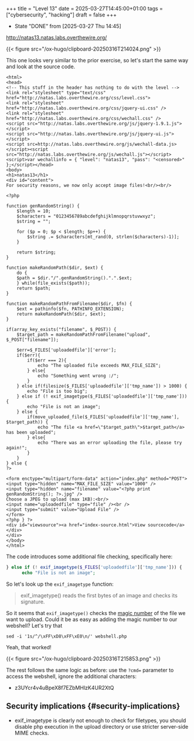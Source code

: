 +++
title = "Level 13"
date = 2025-03-27T14:45:00+01:00
tags = ["cybersecurity", "hacking"]
draft = false
+++

-   State "DONE"       from              <span class="timestamp-wrapper"><span class="timestamp">[2025-03-27 Thu 14:45]</span></span>

<http://natas13.natas.labs.overthewire.org/>

{{< figure src="/ox-hugo/clipboard-20250316T214024.png" >}}

This one looks very similar to the prior exercise, so let's start the same way and look at the source code.

```web { linenos=true, linenostart=1 }
<html>
<head>
<!-- This stuff in the header has nothing to do with the level -->
<link rel="stylesheet" type="text/css" href="http://natas.labs.overthewire.org/css/level.css">
<link rel="stylesheet" href="http://natas.labs.overthewire.org/css/jquery-ui.css" />
<link rel="stylesheet" href="http://natas.labs.overthewire.org/css/wechall.css" />
<script src="http://natas.labs.overthewire.org/js/jquery-1.9.1.js"></script>
<script src="http://natas.labs.overthewire.org/js/jquery-ui.js"></script>
<script src=http://natas.labs.overthewire.org/js/wechall-data.js></script><script src="http://natas.labs.overthewire.org/js/wechall.js"></script>
<script>var wechallinfo = { "level": "natas13", "pass": "<censored>" };</script></head>
<body>
<h1>natas13</h1>
<div id="content">
For security reasons, we now only accept image files!<br/><br/>

<?php

function genRandomString() {
    $length = 10;
    $characters = "0123456789abcdefghijklmnopqrstuvwxyz";
    $string = "";

    for ($p = 0; $p < $length; $p++) {
        $string .= $characters[mt_rand(0, strlen($characters)-1)];
    }

    return $string;
}

function makeRandomPath($dir, $ext) {
    do {
    $path = $dir."/".genRandomString().".".$ext;
    } while(file_exists($path));
    return $path;
}

function makeRandomPathFromFilename($dir, $fn) {
    $ext = pathinfo($fn, PATHINFO_EXTENSION);
    return makeRandomPath($dir, $ext);
}

if(array_key_exists("filename", $_POST)) {
    $target_path = makeRandomPathFromFilename("upload", $_POST["filename"]);

    $err=$_FILES['uploadedfile']['error'];
    if($err){
        if($err === 2){
            echo "The uploaded file exceeds MAX_FILE_SIZE";
        } else{
            echo "Something went wrong :/";
        }
    } else if(filesize($_FILES['uploadedfile']['tmp_name']) > 1000) {
        echo "File is too big";
    } else if (! exif_imagetype($_FILES['uploadedfile']['tmp_name'])) {
        echo "File is not an image";
    } else {
        if(move_uploaded_file($_FILES['uploadedfile']['tmp_name'], $target_path)) {
            echo "The file <a href=\"$target_path\">$target_path</a> has been uploaded";
        } else{
            echo "There was an error uploading the file, please try again!";
        }
    }
} else {
?>

<form enctype="multipart/form-data" action="index.php" method="POST">
<input type="hidden" name="MAX_FILE_SIZE" value="1000" />
<input type="hidden" name="filename" value="<?php print genRandomString(); ?>.jpg" />
Choose a JPEG to upload (max 1KB):<br/>
<input name="uploadedfile" type="file" /><br />
<input type="submit" value="Upload File" />
</form>
<?php } ?>
<div id="viewsource"><a href="index-source.html">View sourcecode</a></div>
</div>
</body>
</html>
```

The code introduces some additional file checking, specifically here:

```php
} else if (! exif_imagetype($_FILES['uploadedfile']['tmp_name'])) {
      echo "File is not an image";
```

So let's look up the `exif_imagetype` function:

> exif_imagetype() reads the first bytes of an image and checks its signature.

So it seems that `exif_imagetype()` checks the [magic number](https://en.wikipedia.org/wiki/Magic_number_(programming)) of the file we want to upload. Could it be as easy as adding the magic number to our webshell? Let's try that

```shell
sed -i '1s/^/\xFF\xD8\xFF\xE0\n/' webshell.php
```

Yeah, that worked!

{{< figure src="/ox-hugo/clipboard-20250316T215853.png" >}}

The rest follows the same logic as before: use the `?cmd=` parameter to access the webshell, ignore the additional characters:

-   z3UYcr4v4uBpeX8f7EZbMHlzK4UR2XtQ


## Security implications {#security-implications}

-   exif_imagetype is clearly not enough to check for filetypes, you should disable php execution in the upload directory or use stricter server-side MIME checks.
